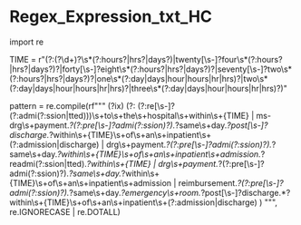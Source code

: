 # Regex_Expression_txt_HC

import re

TIME = r"(?:\(?\d+\)?\s*(?:hours?|hrs?|days?)|twenty[\s-]?four\s*(?:hours?|hrs?|days?)?|forty[\s-]?eight\s*(?:hours?|hrs?|days?)?|seventy[\s-]?two\s*(?:hours?|hrs?|days?)?|one\s*(?:day|days|hour|hours|hr|hrs)?|two\s*(?:day|days|hour|hours|hr|hrs)?|three\s*(?:day|days|hour|hours|hr|hrs)?)"

pattern = re.compile(rf"""
(?ix)
(?:
    (?:re[\s-]?(?:admi(?:ssion|tted)))\s+to\s+the\s+hospital\s+within\s+{TIME}
  | ms-drg\s+payment.*?(?:pre[\s-]?admi(?:ssion)?).*?same\s+day.*?post[\s-]?discharge.*?within\s+{TIME}\s+of\s+an\s+inpatient\s+(?:admission|discharge)
  | drg\s+payment.*?(?:pre[\s-]?admi(?:ssion)?).*?same\s+day.*?within\s+{TIME}\s+of\s+an\s+inpatient\s+admission.*?readmi(?:ssion|tted).*?within\s+{TIME}
  | drg\s+payment.*?(?:pre[\s-]?admi(?:ssion)?).*?same\s+day.*?within\s+{TIME}\s+of\s+an\s+inpatient\s+admission
  | reimbursement.*?(?:pre[\s-]?admi(?:ssion)?).*?same\s+day.*?emergency\s+room.*?post[\s-]?discharge.*?within\s+{TIME}\s+of\s+an\s+inpatient\s+(?:admission|discharge)
)
""", re.IGNORECASE | re.DOTALL)
